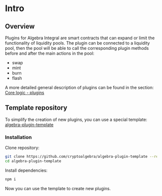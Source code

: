 # Intro

## Overview

Plugins for Algebra Integral are smart contracts that can expand or limit the functionality of liquidity pools. The plugin can be connected to a liquidity pool, then the pool will be able to call the corresponding plugin methods before and after the main actions in the pool:

* swap
* mint
* burn
* flash

A more detailed general description of plugins can be found in the section: [Core logic - plugins](../core-logic/plugins.md)

## Template repository

To simplify the creation of new plugins, you can use a special template: [algebra-plugin-template](https://github.com/cryptoalgebra/algebra-plugin-template)

### Installation

Clone repository:

```bash
git clone https://github.com/cryptoalgebra/algebra-plugin-template --recursive
cd algebra-plugin-template
```

Install dependencies:

```bash
npm i
```

Now you can use the template to create new plugins.
